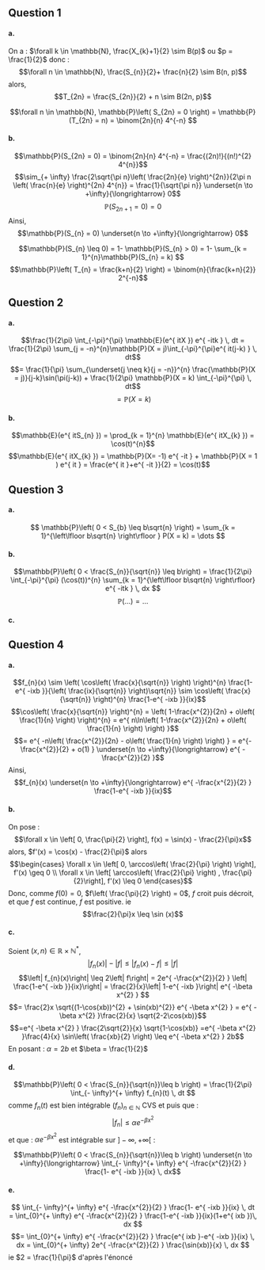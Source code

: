 ## Question 1
#### a.
On a : $\forall k \in \mathbb{N}, \frac{X_{k}+1}{2} \sim B(p)$ ou $p = \frac{1}{2}$ donc :
$$\forall n \in \mathbb{N}, \frac{S_{n}}{2}+ \frac{n}{2} \sim B(n, p)$$
alors, 
$$T_{2n} = \frac{S_{2n}}{2} + n \sim B(2n, p)$$

$$\forall n \in \mathbb{N}, \mathbb{P}\left( S_{2n} = 0 \right) = \mathbb{P}(T_{2n} = n) = \binom{2n}{n} 4^{-n} $$

#### b.
$$\mathbb{P}(S_{2n} = 0) = \binom{2n}{n} 4^{-n} = \frac{(2n)!}{(n!)^{2} 4^{n}}$$
$$\sim_{+ \infty} \frac{2\sqrt{\pi n}\left( \frac{2n}{e} \right)^{2n}}{2\pi n \left( \frac{n}{e} \right)^{2n} 4^{n}} = \frac{1}{\sqrt{\pi n}} \underset{n \to +\infty}{\longrightarrow} 0$$
$$\mathbb{P}(S_{2n+1} = 0) = 0$$
Ainsi, 
$$\mathbb{P}(S_{n} = 0) \underset{n \to +\infty}{\longrightarrow} 0$$

$$\mathbb{P}(S_{n} \leq 0) = 1- \mathbb{P}(S_{n} > 0) = 1- \sum_{k = 1}^{n}\mathbb{P}(S_{n} = k)  $$
$$\mathbb{P}\left( T_{n} = \frac{k+n}{2} \right) = \binom{n}{\frac{k+n}{2}} 2^{-n}$$

## Question 2
#### a.
$$\frac{1}{2\pi} \int_{-\pi}^{\pi} \mathbb{E}(e^{ itX }) e^{ -itk } \, dt = \frac{1}{2\pi}  \sum_{j = -n}^{n}\mathbb{P}(X = j)\int_{-\pi}^{\pi}e^{ it(j-k) } \, dt$$
$$= \frac{1}{\pi} \sum_{\underset{j \neq k}{j = -n}}^{n} \frac{\mathbb{P}(X = j)}{j-k}\sin(\pi(j-k)) + \frac{1}{2\pi} \mathbb{P}(X = k) \int_{-\pi}^{\pi}  \, dt$$
$$= \mathbb{P}(X = k)$$

#### b.
$$\mathbb{E}(e^{ itS_{n} }) = \prod_{k = 1}^{n} \mathbb{E}(e^{ itX_{k} }) = \cos(t)^{n}$$
$$\mathbb{E}(e^{ itX_{k} }) = \mathbb{P}(X= -1) e^{ -it } + \mathbb{P}(X = 1 ) e^{ it } = \frac{e^{ it }+e^{ -it }}{2} = \cos(t)$$

## Question 3
#### a.
$$ \mathbb{P}\left( 0 < S_{b} \leq b\sqrt{n} \right) = \sum_{k = 1}^{\left\lfloor b\sqrt{n}
\right\rfloor } P(X = k) = \dots
$$

#### b.
$$\mathbb{P}\left( 0 < \frac{S_{n}}{\sqrt{n}} \leq b\right) = \frac{1}{2\pi} \int_{-\pi}^{\pi} (\cos(t))^{n} \sum_{k = 1}^{\left\lfloor b\sqrt{n} \right\rfloor} e^{ -itk } \, dx $$
$$\mathbb{P}(\dots) = \dots$$

#### c.

## Question 4
#### a.
$$f_{n}(x) \sim \left( \cos\left( \frac{x}{\sqrt{n}} \right) \right)^{n} \frac{1-e^{ -ixb }}{\left( \frac{ix}{\sqrt{n}} \right)\sqrt{n}} \sim \cos\left( \frac{x}{\sqrt{n}} \right)^{n} \frac{1-e^{ -ixb }}{ix}$$
$$\cos\left( \frac{x}{\sqrt{n}} \right)^{n} = \left( 1-\frac{x^{2}}{2n} + o\left( \frac{1}{n} \right) \right)^{n} = e^{ n\ln\left( 1-\frac{x^{2}}{2n} + o\left( \frac{1}{n} \right) \right) }$$
$$= e^{ -n\left( \frac{x^{2}}{2n} - o\left( \frac{1}{n} \right) \right)  } = e^{-\frac{x^{2}}{2} + o(1) } \underset{n \to +\infty}{\longrightarrow} e^{ -\frac{x^{2}}{2} }$$
Ainsi, 
$$f_{n}(x) \underset{n \to +\infty}{\longrightarrow}  e^{ -\frac{x^{2}}{2} } \frac{1-e^{ -ixb }}{ix}$$



#### b.
On pose : 
$$\forall x \in \left[ 0, \frac{\pi}{2} \right], f(x) = \sin(x) - \frac{2}{\pi}x$$
alors, $f'(x) = \cos(x) - \frac{2}{\pi}$ alors 
$$\begin{cases}
\forall x \in \left[ 0, \arccos\left( \frac{2}{\pi} \right) \right], f'(x) \geq 0 \\
\forall x \in \left[ \arccos\left( \frac{2}{\pi} \right) , \frac{\pi}{2}\right], f'(x) \leq 0
\end{cases}$$
Donc, comme $f(0)=0$, $f\left( \frac{\pi}{2} \right) = 0$, $f$ croit puis décroit, et que $f$ est continue, $f$ est positive. ie 
$$\frac{2}{\pi}x \leq \sin (x)$$

#### c.
Soient $(x, n) \in \mathbb{R} \times \mathbb{N}^{*}$, 
$$\left| f_{n}(x) \right| - \left| f\right| \leq \left| f_{n}(x)-f\right| \leq \left| f\right| $$
$$\left| f_{n}(x)\right| \leq 2\left| f\right| = 2e^{ -\frac{x^{2}}{2} } \left| \frac{1-e^{ -ixb }}{ix}\right|  = \frac{2}{x}\left| 1-e^{ -ixb }\right| e^{ -\beta x^{2} } $$
$$= \frac{2}x \sqrt{(1-\cos(xb))^{2} + \sin(xb)^{2}} e^{ -\beta x^{2} } = e^{ -\beta x^{2} }\frac{2}{x} \sqrt{2-2\cos(xb)}$$
$$=e^{ -\beta x^{2} } \frac{2\sqrt{2}}{x} \sqrt{1-\cos(xb)} =e^{ -\beta x^{2} }\frac{4}{x} \sin\left( \frac{xb}{2} \right) \leq e^{ -\beta x^{2} } 2b$$
En posant : $\alpha = 2b$ et $\beta = \frac{1}{2}$ 

#### d.
$$\mathbb{P}\left( 0 < \frac{S_{n}}{\sqrt{n}}\leq b \right) = \frac{1}{2\pi} \int_{- \infty}^{+ \infty} f_{n}(t) \, dt $$
comme $f_{n}(t)$ est bien intégrable $(f_{n})_{n \in \mathbb{N}}$ CVS et puis que : 
$$\left| f_{n}\right| \leq \alpha e^{ -\beta x^{2} } $$
et que : $\alpha e^{ -\beta x^{2} }$ est intégrable sur $] - \infty, + \infty[$ : 

$$\mathbb{P}\left( 0 < \frac{S_{n}}{\sqrt{n}}\leq b \right) \underset{n \to +\infty}{\longrightarrow}  \int_{- \infty}^{+ \infty} e^{ -\frac{x^{2}}{2} } \frac{1- e^{ -ixb }}{ix} \, dx$$

#### e.
$$ \int_{- \infty}^{+ \infty} e^{ -\frac{x^{2}}{2} } \frac{1- e^{ -ixb }}{ix} \, dt = \int_{0}^{+ \infty} e^{ -\frac{x^{2}}{2} } \frac{1-e^{ -ixb }}{ix}(1+e^{ ixb })\, dx $$
$$= \int_{0}^{+ \infty} e^{ -\frac{x^{2}}{2} } \frac{e^{ ixb }-e^{ -ixb }}{ix} \, dx = \int_{0}^{+ \infty} 2e^{ -\frac{x^{2}}{2} } \frac{\sin(xb)}{x} \, dx $$
ie $2 = \frac{1}{\pi}$ d'après l'énoncé

